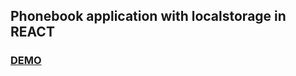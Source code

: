 ## Phonebook application with localstorage in REACT

### [DEMO](https://gash94.github.io/goit-react-hw-03-phonebook/)
